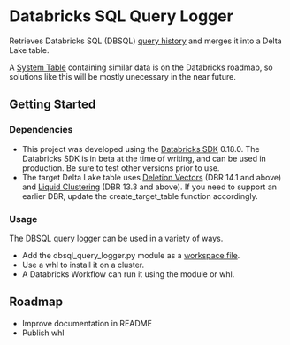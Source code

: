 # Databricks SQL Query Logger

Retrieves Databricks SQL (DBSQL) [query history](https://docs.databricks.com/api/workspace/queryhistory/list) and merges it into a Delta Lake table.

A [System Table](https://docs.databricks.com/en/administration-guide/system-tables/index.html) containing similar data is on the Databricks roadmap, so solutions like this will be mostly unecessary in the near future.

## Getting Started

### Dependencies

* This project was developed using the [Databricks SDK](https://docs.databricks.com/en/dev-tools/sdk-python.html) 0.18.0. The Databricks SDK is in beta at the time of writing, and can be used in production. Be sure to test other versions prior to use.
* The target Delta Lake table uses [Deletion Vectors](https://docs.databricks.com/en/delta/deletion-vectors.html) (DBR 14.1 and above) and [Liquid Clustering](https://docs.databricks.com/en/delta/clustering.html) (DBR 13.3 and above). If you need to support an earlier DBR, update the create_target_table function accordingly.

### Usage
The DBSQL query logger can be used in a variety of ways.

* Add the dbsql_query_logger.py module as a [workspace file](https://docs.databricks.com/en/files/workspace-modules.html).
* Use a whl to install it on a cluster.
* A Databricks Workflow can run it using the module or whl.

## Roadmap

* Improve documentation in README
* Publish whl